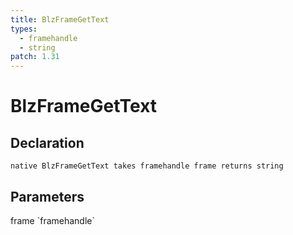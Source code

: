 ```yaml
---
title: BlzFrameGetText
types:
  - framehandle
  - string
patch: 1.31
---
```


# BlzFrameGetText

## Declaration

```
native BlzFrameGetText takes framehandle frame returns string
```

## Parameters
<dl>
  <dt>frame `framehandle`</dt>
  <dd></dd>
</dl>